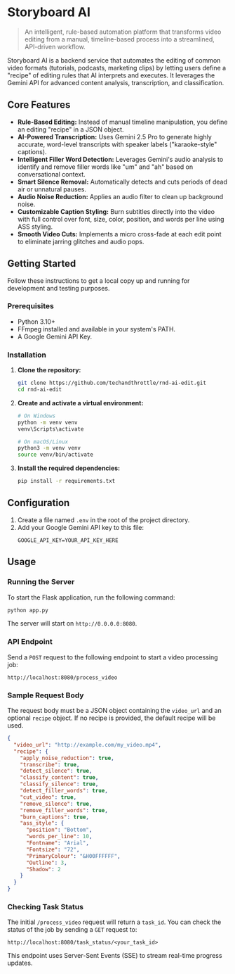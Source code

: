 # Storyboard AI

> An intelligent, rule-based automation platform that transforms video editing from a manual, timeline-based process into a streamlined, API-driven workflow.

Storyboard AI is a backend service that automates the editing of common video formats (tutorials, podcasts, marketing clips) by letting users define a "recipe" of editing rules that AI interprets and executes. It leverages the Gemini API for advanced content analysis, transcription, and classification.

## Core Features

- **Rule-Based Editing:** Instead of manual timeline manipulation, you define an editing "recipe" in a JSON object.
- **AI-Powered Transcription:** Uses Gemini 2.5 Pro to generate highly accurate, word-level transcripts with speaker labels ("karaoke-style" captions).
- **Intelligent Filler Word Detection:** Leverages Gemini's audio analysis to identify and remove filler words like "um" and "ah" based on conversational context.
- **Smart Silence Removal:** Automatically detects and cuts periods of dead air or unnatural pauses.
- **Audio Noise Reduction:** Applies an audio filter to clean up background noise.
- **Customizable Caption Styling:** Burn subtitles directly into the video with full control over font, size, color, position, and words per line using ASS styling.
- **Smooth Video Cuts:** Implements a micro cross-fade at each edit point to eliminate jarring glitches and audio pops.

## Getting Started

Follow these instructions to get a local copy up and running for development and testing purposes.

### Prerequisites

- Python 3.10+
- FFmpeg installed and available in your system's PATH.
- A Google Gemini API Key.

### Installation

1.  **Clone the repository:**
    ```bash
    git clone https://github.com/techandthrottle/rnd-ai-edit.git
    cd rnd-ai-edit
    ```

2.  **Create and activate a virtual environment:**
    ```bash
    # On Windows
    python -m venv venv
    venv\Scripts\activate

    # On macOS/Linux
    python3 -m venv venv
    source venv/bin/activate
    ```

3.  **Install the required dependencies:**
    ```bash
    pip install -r requirements.txt
    ```

## Configuration

1.  Create a file named `.env` in the root of the project directory.
2.  Add your Google Gemini API key to this file:
    ```
    GOOGLE_API_KEY=YOUR_API_KEY_HERE
    ```

## Usage

### Running the Server

To start the Flask application, run the following command:

```bash
python app.py
```

The server will start on `http://0.0.0.0:8080`.

### API Endpoint

Send a `POST` request to the following endpoint to start a video processing job:

`http://localhost:8080/process_video`

### Sample Request Body

The request body must be a JSON object containing the `video_url` and an optional `recipe` object. If no recipe is provided, the default recipe will be used.

```json
{
  "video_url": "http://example.com/my_video.mp4",
  "recipe": {
    "apply_noise_reduction": true,
    "transcribe": true,
    "detect_silence": true,
    "classify_content": true,
    "classify_silence": true,
    "detect_filler_words": true,
    "cut_video": true,
    "remove_silence": true,
    "remove_filler_words": true,
    "burn_captions": true,
    "ass_style": {
      "position": "Bottom",
      "words_per_line": 10,
      "Fontname": "Arial",
      "Fontsize": "72",
      "PrimaryColour": "&H00FFFFFF",
      "Outline": 3,
      "Shadow": 2
    }
  }
}
```

### Checking Task Status

The initial `/process_video` request will return a `task_id`. You can check the status of the job by sending a `GET` request to:

`http://localhost:8080/task_status/<your_task_id>`

This endpoint uses Server-Sent Events (SSE) to stream real-time progress updates.
